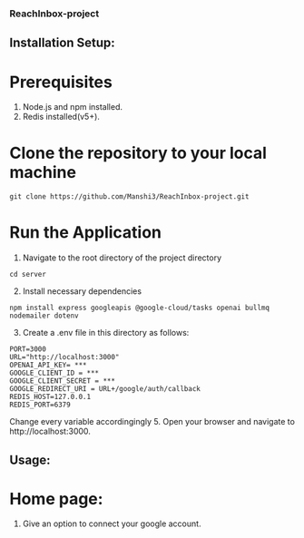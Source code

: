 ### ReachInbox-project

## Installation Setup:

# Prerequisites
1. Node.js and npm installed.
2. Redis installed(v5+).

# Clone the repository to your local machine
```
git clone https://github.com/Manshi3/ReachInbox-project.git
```

# Run the Application
1. Navigate to the root directory of the project directory
```
cd server
```
2. Install necessary dependencies
```
npm install express googleapis @google-cloud/tasks openai bullmq nodemailer dotenv
```
3. Create a .env file in this directory as follows:
```
PORT=3000
URL="http://localhost:3000"
OPENAI_API_KEY= ***
GOOGLE_CLIENT_ID = ***
GOOGLE_CLIENT_SECRET = ***
GOOGLE_REDIRECT_URI = URL+/google/auth/callback
REDIS_HOST=127.0.0.1
REDIS_PORT=6379
```
Change every variable accordingingly
5. Open your browser and navigate to http://localhost:3000.

## Usage:
# Home page:
1. Give an option to connect your google account.
